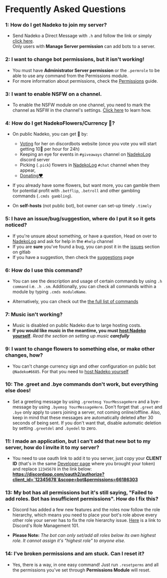 # Frequently Asked Questions

### 1: How do I get Nadeko to join my server?

- Send Nadeko a Direct Message with `.h` and follow the link or simply [click here](https://invite.nadeko.bot/).  
Only users with **Manage Server permission** can add bots to a server.

### 2: I want to change bot permissions, but it isn't working!

- You must have **Administrator Server permission** or the `.permrole` to be able to use any command from the Permissions module.  
- For more information about permissions, check the [Permissions](http://nadekobot.readthedocs.io/en/latest/Permissions.md) guide.

### 3: I want to enable NSFW on a channel.


- To enable the NSFW module on one channel, you need to mark the channel as NSFW in the channel's settings. [Click here](https://cdn.discordapp.com/attachments/422985724053159946/429510585097650186/nsfwenable2.gif) to learn how.

### 4: How do I get NadekoFlowers/Currency 🌸?


- On public Nadeko, you can get 🌸 by:
    - [Voting](https://discordbots.org/bot/nadeko/vote) for her on discordbots website (once you vote you will start getting 10🌸 per hour for 24h)
    - Keeping an eye for events in `#giveaways` channel on [NadekoLog](https://discord.nadeko.bot) discord server
    - Picking (`.pick`) flowers in [NadekoLog](https://discord.nadeko.bot) `#chat` channel when they appear,   
    - [Donating❤️](Contribute.md)
- If you already have some flowers, but want more, you can gamble them for potential profit with `.betflip`, `.betroll` and other gambling commands (`.cmds gambling`).  

- On **self-hosts** (not public bot), bot owner can set-up timely `.timely`

### 5: I have an issue/bug/suggestion, where do I put it so it gets noticed?

- If you're unsure about something, or have a question, Head on over to [NadekoLog](https://discord.nadeko.bot) and ask for help in the `#help` channel
- If you are **sure** you've found a bug, you can post it in the [issues](https://gitlab.com/Kwoth/nadekobot/issues) section on gitlab
- If you have a suggestion, then check the [suggestions](https://nadeko.bot/suggest) page

### 6: How do I use this command?


- You can see the description and usage of certain commands by using `.h command` i.e. `.h .sm`. Additionally, you can check all commands within a module by typing `.cmds moduleName`.

- Alternatively, you can check out the [the full list of commands](https://nadeko.bot/commands)

### 7: Music isn't working?

- Music is disabled on public Nadeko due to large hosting costs.
- **If you would like music in the meantime, you must [host Nadeko yourself](Guides.md)**. *Read the section on setting up music **carefully***

### 9: I want to change flowers to something else, or make other changes, how?

- You can't change currency sign and other configuration on public bot `@Nadeko#6685`. For that you need to [host Nadeko yourself](Guides.md)

### 10: The .greet and .bye commands don't work, but everything else does!

- Set a greeting message by using `.greetmsg YourMessageHere` and a bye-message by using `.byemsg YourMessageHere`. Don't forget that `.greet` and `.bye` only apply to users joining a server, not coming online/offline. Also, keep in mind that these messages are automatically deleted after 30 seconds of being sent. If you don't want that, disable automatic deletion by setting `.greetdel` and `.byedel` to zero.

### 11: I made an application, but I can't add that new bot to my server, how do I invite it to my server?

- You need to use oauth link to add it to you server, just copy your **CLIENT ID** (that's in the same [Developer page](https://discordapp.com/developers/applications/me) where you brought your token) and replace `12345678` in the link below: **https://discordapp.com/oauth2/authorize?client_id=`12345678`&scope=bot&permissions=66186303**

### 13: My bot has all permissions but it's still saying, "Failed to add roles. Bot has insufficient permissions". How do I fix this?

- Discord has added a few new features and the roles now follow the role hierarchy, which means you need to place your bot's role above every other role your server has to fix the role hierarchy issue. [Here](https://support.discordapp.com/hc/en-us/articles/214836687-Role-Management-101) is a link to Discord's Role Management 101.

- **Please Note:** *The bot can only set/add all roles below its own highest role. It cannot assign it's "highest role" to anyone else.*

### 14: I've broken permissions and am stuck. Can I reset it?

- Yes, there is a way, in one easy command! Just run `.resetperms` and all the permissions you've set through **Permissions Module** will reset.
